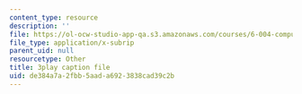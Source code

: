 ```yaml
---
content_type: resource
description: ''
file: https://ol-ocw-studio-app-qa.s3.amazonaws.com/courses/6-004-computation-structures-spring-2017/de384a7a2fbb5aada6923838cad39c2b_0LqS5QtpSVE.vtt
file_type: application/x-subrip
parent_uid: null
resourcetype: Other
title: 3play caption file
uid: de384a7a-2fbb-5aad-a692-3838cad39c2b
---
```

